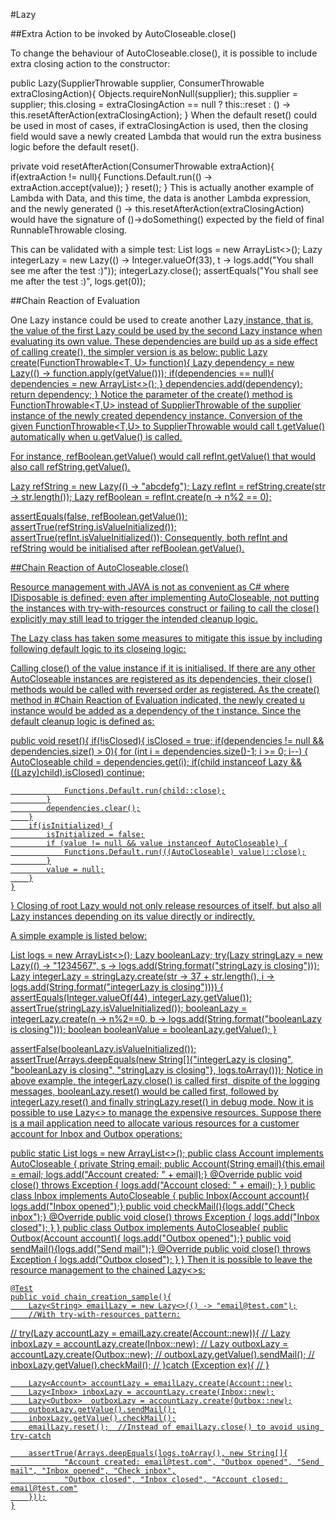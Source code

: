 #Lazy<T>

##Extra Action to be invoked by AutoCloseable.close() 

To change the behaviour of AutoCloseable.close(), it is possible to include extra closing action to the constructor:

public Lazy(SupplierThrowable<T> supplier, ConsumerThrowable<T> extraClosingAction){
    Objects.requireNonNull(supplier);
    this.supplier = supplier;
    this.closing = extraClosingAction == null ? this::reset : () -> this.resetAfterAction(extraClosingAction);
}
When the default reset() could be used in most of cases, if extraClosingAction is used, then the closing field would save a newly created Lambda that would run the extra business logic before the default reset().

private void resetAfterAction(ConsumerThrowable<T> extraAction){
    if(extraAction != null){
        Functions.Default.run(() -> extraAction.accept(value));
    }
    reset();
}
This is actually another example of Lambda with Data, and this time, the data is another Lambda expression, and the newly generated () -> this.resetAfterAction(extraClosingAction) would have the signature of ()->doSomething() expected by the field of final RunnableThrowable closing.

This can be validated with a simple test:
List<String> logs = new ArrayList<>();
Lazy<Integer> integerLazy = new Lazy(() -> Integer.valueOf(33),
        t -> logs.add("You shall see me after the test :)"));
integerLazy.close();
assertEquals("You shall see me after the test :)", logs.get(0));

##Chain Reaction of Evaluation

One Lazy<T> instance could be used to create another Lazy<U> instance, that is, the value of the first Lazy could be used by the second Lazy instance when evaluating its own value.
These dependencies are build up as a side effect of calling create(), the simpler version is as below:
public <U> Lazy<U> create(FunctionThrowable<T, U> function){
    Lazy<U> dependency = new Lazy(() -> function.apply(getValue()));
    if(dependencies == null){
        dependencies = new ArrayList<>();
    }
    dependencies.add(dependency);
    return dependency;
}
Notice the parameter of the create() method is FunctionThrowable<T,U> instead of SupplierThrowable<U> of the supplier instance of the newly created dependency instance. Conversion of the given FunctionThrowable<T,U> to SupplierThrowable<U> would call t.getValue() automatically when u.getValue() is called.

For instance, refBoolean.getValue() would call refInt.getValue() that would also call refString.getValue().

Lazy<String> refString = new Lazy<String>(() -> "abcdefg");
Lazy<Integer> refInt = refString.create(str -> str.length());
Lazy<Boolean> refBoolean = refInt.create(n -> n%2 == 0);

assertEquals(false, refBoolean.getValue());
assertTrue(refString.isValueInitialized());
assertTrue(refInt.isValueInitialized());
Consequently, both refInt and refString would be initialised after refBoolean.getValue().

##Chain Reaction of AutoCloseable.close()

Resource management with JAVA is not as convenient as C# where IDisposable is defined; even after implementing AutoCloseable, not putting the instances with try-with-resources construct or failing to call the close() explicitly may still lead to trigger the intended cleanup logic.

The Lazy<T> class has taken some measures to mitigate this issue by including following default logic to its closeing logic:

Calling close() of the value instance if it is initialised.
If there are any other AutoCloseable instances are registered as its dependencies, their close() methods would be called with reversed order as registered.
As the create() method in #Chain Reaction of Evaluation indicated, the newly created u instance would be added as a dependency of the t instance. Since the default cleanup logic is defined as:

public void reset(){
    if(!isClosed){
        isClosed = true;
        if(dependencies != null && dependencies.size() > 0){
            for (int i = dependencies.size()-1; i >= 0; i--) {
                AutoCloseable child = dependencies.get(i);
                if(child instanceof Lazy && ((Lazy)child).isClosed)
                    continue;

                Functions.Default.run(child::close);
            }
            dependencies.clear();
        }
        if(isInitialized) {
            isInitialized = false;
            if (value != null && value instanceof AutoCloseable) {
                Functions.Default.run(((AutoCloseable) value)::close);
            }
            value = null;
        }
    }
}
Closing of root Lazy<T> would not only release resources of itself, but also all Lazy instances depending on its value directly or indirectly.

A simple example is listed below:

List<String> logs = new ArrayList<>();
Lazy<Boolean> booleanLazy;
try(Lazy<String> stringLazy = new Lazy<String>(() -> "1234567",
        s -> logs.add(String.format("stringLazy is closing")));
    Lazy<Integer> integerLazy = stringLazy.create(str -> 37 + str.length(),
            i -> logs.add(String.format("integerLazy is closing")))) {
    assertEquals(Integer.valueOf(44), integerLazy.getValue());
    assertTrue(stringLazy.isValueInitialized());
    booleanLazy = integerLazy.create(n -> n%2==0,
            b -> logs.add(String.format("booleanLazy is closing")));
    boolean booleanValue = booleanLazy.getValue();
}

assertFalse(booleanLazy.isValueInitialized());
assertTrue(Arrays.deepEquals(new String[]{"integerLazy is closing", "booleanLazy is closing", "stringLazy is closing"}, logs.toArray()));
Notice in above example, the integerLazy.close() is called first, dispite of the logging messages, booleanLazy.reset() would be called first, followed by integerLazy.reset() and finally stringLazy.reset() in debug mode.
Now it is possible to use Lazy<> to manage the expensive resources. Suppose there is a mail application need to allocate various resources for a customer account for Inbox and Outbox operations:

public static List<String> logs = new ArrayList<>();
public class Account implements AutoCloseable {
    private String email;
    public Account(String email){this.email = email; logs.add("Account created: " + email);}
    @Override
    public void close() throws Exception {
        logs.add("Account closed: " + email);
    }
}
public class Inbox implements AutoCloseable {
    public Inbox(Account account){ logs.add("Inbox opened");}
    public void checkMail(){logs.add("Check inbox");}
    @Override
    public void close() throws Exception {
        logs.add("Inbox closed");
    }
}
public class Outbox implements AutoCloseable{
    public Outbox(Account account){ logs.add("Outbox opened");}
    public void sendMail(){logs.add("Send mail");}
    @Override
    public void close() throws Exception {
        logs.add("Outbox closed");
    }
}
Then it is possible to leave the resource management to the chained Lazy<>s:

    @Test
    public void chain_creation_sample(){
        Lazy<String> emailLazy = new Lazy<>(() -> "email@test.com");
        //With try-with-resources pattern:
//        try(Lazy<Account> accountLazy = emailLazy.create(Account::new)){
//            Lazy<Inbox> inboxLazy = accountLazy.create(Inbox::new);
//            Lazy<Outbox> outboxLazy = accountLazy.create(Outbox::new);
//            outboxLazy.getValue().sendMail();
//            inboxLazy.getValue().checkMail();
//        }catch (Exception ex){
//        }

        Lazy<Account> accountLazy = emailLazy.create(Account::new);
        Lazy<Inbox> inboxLazy = accountLazy.create(Inbox::new);
        Lazy<Outbox>  outboxLazy = accountLazy.create(Outbox::new);
        outboxLazy.getValue().sendMail();
        inboxLazy.getValue().checkMail();
        emailLazy.reset();  //Instead of emailLazy.close() to avoid using try-catch

        assertTrue(Arrays.deepEquals(logs.toArray(), new String[]{
                "Account created: email@test.com", "Outbox opened", "Send mail", "Inbox opened", "Check inbox",
                "Outbox closed", "Inbox closed", "Account closed: email@test.com"
        }));
    }